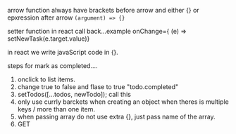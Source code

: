 arrow function always have brackets before arrow and either {} or epxression after arrow
`(argument) => {}`

setter function in react call back...example
onChange={ (e) => setNewTask(e.target.value)}

in react we write javaScript code in {}.


steps for mark as completed....
1. onclick to list items.
2. change true to false and  flase to true "todo.completed"
3.  setTodos([...todos, newTodo]); call this
4. only use currly barckets when creating an object when theres is multiple keys / more than one item.
5. when passing array do not use extra {}, just pass name of the array.
6. GET 
